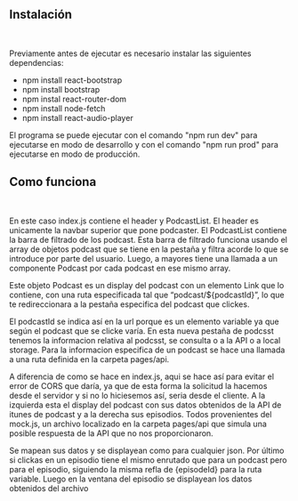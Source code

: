 <h2>Instalación</h2><br>

Previamente antes de ejecutar es necesario instalar las siguientes dependencias:<br>

- npm install react-bootstrap
- npm install bootstrap
- npm instal react-router-dom
- npm install node-fetch
- npm install react-audio-player

El programa se puede ejecutar con el comando "npm run dev" para ejecutarse en modo de desarrollo y con el comando "npm run prod" para ejecutarse en modo de producción.

<h2>Como funciona</h2><br>

<p>En este caso index.js contiene el header y PodcastList. El header es unicamente la navbar superior que pone podcaster. El PodcastList contiene la barra de filtrado de los podcast. Esta barra de filtrado funciona usando el array de objetos podcast que se tiene en la pestaña y filtra acorde lo que se introduce por parte del usuario. Luego, a mayores tiene una llamada a un componente Podcast por cada podcast en ese mismo array.</p>

<p>Este objeto Podcast es un display del podcast con un elemento Link que lo contiene, con una ruta especificada tal que “podcast/${podcastId}”, lo que te redireccionara a la pestaña especifica del podcast que clickes.</p>

<p>El podcastId se indica así en la url porque es un elemento variable ya que según el podcast que se clicke varía. En esta nueva pestaña de podcsst tenemos la informacion relativa al podcsst, se consulta o a la API o a local storage. Para la informacion especifica de un podcast se hace una llamada a una ruta definida en la carpeta pages/api.</p>

<p>A diferencia de como se hace en index.js, aqui se hace así para evitar el error de CORS que daría, ya que de esta forma la solicitud la hacemos desde el servidor y si no lo hiciesemos así, seria desde el cliente. A la izquierda esta el display del podcast con sus datos obtenidos de la API de itunes de podcast y a la derecha sus episodios. Todos provenientes del mock.js, un archivo localizado en la carpeta pages/api que simula una posible respuesta de la API que no nos proporcionaron.</p>
<p>Se mapean sus datos y se displayean como para cualquier json. Por último si clickas en un episodio tiene el mismo enrutado que para un podcast pero para el episodio, siguiendo la misma refla de {episodeId} para la ruta variable. Luego en la ventana del episodio se displayean los datos obtenidos del archivo</p>